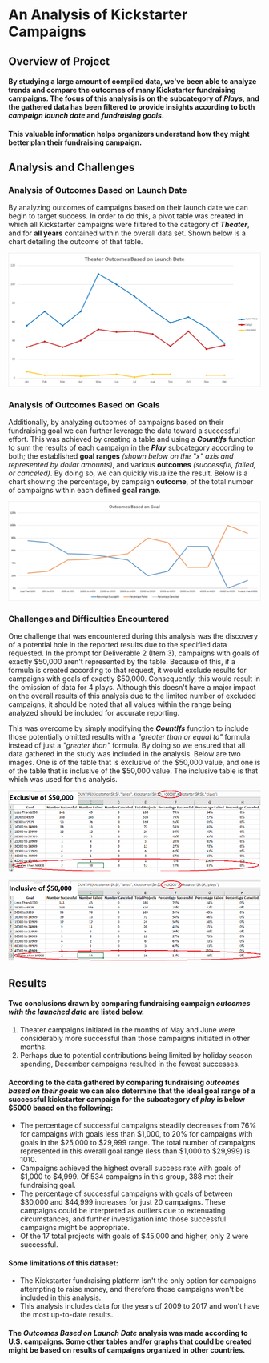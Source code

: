 # An Analysis of Kickstarter Campaigns

## Overview of Project
#### By studying a large amount of compiled data, we've been able to analyze trends and compare the outcomes of many Kickstarter fundraising campaigns.  The focus of this analysis is on the subcategory of ***Plays***, and the gathered data has been filtered to provide insights according to both *campaign launch date* and *fundraising goals*. 

#### This valuable information helps organizers understand how they might better plan their fundraising campaign.


## Analysis and Challenges

### Analysis of Outcomes Based on Launch Date
By analyzing outcomes of campaigns based on their launch date we can begin to target success.  In order to do this, a pivot table was created in which all Kickstarter campaigns were filtered to the category of ***Theater***, and for **all years** contained within the overall data set.  Shown below is a chart detailing the outcome of that table.

![Theater_Outcomes_vs_Launch.png](https://github.com/frostbrosracing/kickstarter-analysis/blob/main/Resources/Theater_Outcomes_vs_Launch.png)

### Analysis of Outcomes Based on Goals
Additionally, by analyzing outcomes of campaigns based on their fundraising goal we can further leverage the data toward a successful effort.  This was achieved by creating a table and using a ***CountIfs*** function to sum the results of each campaign in the ***Play*** subcategory according to both; the established **goal ranges** *(shown below on the "x" axis and represented by dollar amounts)*, and various **outcomes** *(successful, failed, or canceled)*.  By doing so, we can quickly visualize the result.  Below is a chart showing the percentage, by campaign **outcome**, of the total number of campaigns within each defined **goal range**.

![Outcomes_vs_Goals.png](https://github.com/frostbrosracing/kickstarter-analysis/blob/main/Resources/Outcomes_vs_Goals.png)

### Challenges and Difficulties Encountered
One challenge that was encountered during this analysis was the discovery of a potential hole in the reported results due to the specified data requested.  In the prompt for Deliverable 2 (Item 3), campaigns with goals of exactly $50,000 aren't represented by the table.  Because of this, if a formula is created according to that request, it would exclude results for campaigns with goals of exactly $50,000.  Consequently, this would result in the omission of data for 4 plays.  Although this doesn't have a major impact on the overall results of this analysis due to the limited number of excluded campaigns, it should be noted that all values within the range being analyzed should be included for accurate reporting.  

This was overcome by simply modifying the ***CountIfs*** function to include those potentially omitted results with a *"greater than or equal to"* formula instead of just a *"greater than"* formula.  By doing so we ensured that all data gathered in the study was included in the analysis.  Below are two images.  One is of the table that is exclusive of the $50,000 value, and one is of the table that is inclusive of the $50,000 value.  The inclusive table is that which was used for this analysis.

![Goal_ranges_original_table.png](https://github.com/frostbrosracing/kickstarter-analysis/blob/main/Resources/Goal_ranges_original_table.png)

![Goal_ranges_modified_table.png](https://github.com/frostbrosracing/kickstarter-analysis/blob/main/Resources/Goal_ranges_modified_table.png)


## Results

#### Two conclusions drawn by comparing fundraising campaign ***outcomes with the launched date*** are listed below.
1. Theater campaigns initiated in the months of May and June were considerably more successful than those campaigns initiated in other months.
2. Perhaps due to potential contributions being limited by holiday season spending, December campaigns resulted in the fewest successes. 

#### According to the data gathered by comparing fundraising ***outcomes based on their goals*** we can also determine that the ideal goal range of a successful kickstarter campaign for the subcategory of ***play*** is **below $5000** based on the following:
- The percentage of successful campaigns steadily decreases from 76% for campaigns with goals less than $1,000, to 20% for campaigns with goals in the $25,000 to $29,999 range.  The total number of campaigns represented in this overall goal range (less than $1,000 to $29,999) is 1010.
- Campaigns achieved the highest overall success rate with goals of $1,000 to $4,999.  Of 534 campaigns in this group, 388 met their fundraising goal.  
- The percentage of successful campaigns with goals of between $30,000 and $44,999 increases for just 20 campaigns.  These campaigns could be interpreted as outliers due to extenuating circumstances, and further investigation into those successful campaigns might be appropriate.
- Of the 17 total projects with goals of $45,000 and higher, only 2 were successful.

#### Some limitations of this dataset:
- The Kickstarter fundraising platform isn't the only option for campaigns attempting to raise money, and therefore those campaigns won't be included in this analysis.
- This analysis includes data for the years of 2009 to 2017 and won't have the most up-to-date results.

#### The ***Outcomes Based on Launch Date*** analysis was made according to U.S. campaigns.  Some other tables and/or graphs that could be created might be based on results of campaigns organized in other countries.








